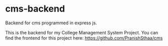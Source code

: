 # cms-backend
Backend for cms programmed in express js.

This is the backend for my College Management System Project. You can find the frontend for this project here: https://github.com/PranishSthaa/cms

